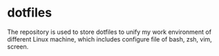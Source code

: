 # dotfiles
The repository is used to store dotfiles to unify my work environment of different Linux machine, which includes configure file of bash, zsh, vim, screen.
